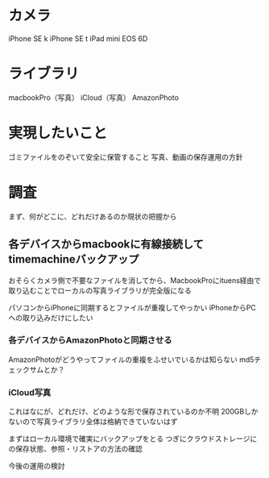 # カメラ
iPhone SE k
iPhone SE t
iPad mini
EOS 6D

# ライブラリ
macbookPro（写真）
iCloud（写真）
AmazonPhoto

# 実現したいこと
ゴミファイルをのぞいて安全に保管すること
写真、動画の保存運用の方針
# 調査
まず、何がどこに、どれだけあるのか現状の把握から

## 各デバイスからmacbookに有線接続してtimemachineバックアップ
おそらくカメラ側で不要なファイルを消してから、MacbookProにituens経由で取り込むことでローカルの写真ライブラリが完全版になる

パソコンからiPhoneに同期するとファイルが重複してやっかい
iPhoneからPCへの取り込みだけにしたい
### 各デバイスからAmazonPhotoと同期させる
AmazonPhotoがどうやってファイルの重複をふせいでいるかは知らない
md5チェックサムとか？

### iCloud写真
これはなにが、どれだけ、どのような形で保存されているのか不明
200GBしかないので写真ライブラリ全体は格納できていないはず

まずはローカル環境で確実にバックアップをとる
つぎにクラウドストレージにの保存状態、参照・リストアの方法の確認

今後の運用の検討